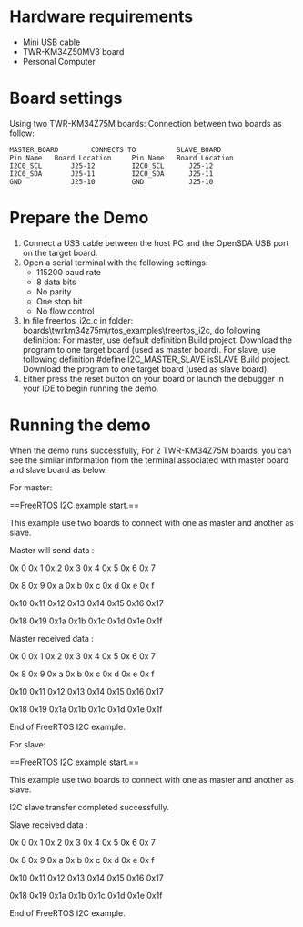Hardware requirements
=====================
- Mini USB cable
- TWR-KM34Z50MV3 board
- Personal Computer

Board settings
============
Using two TWR-KM34Z75M boards:
Connection between two boards as follow:
~~~~~~~~~~~~~~~~~~~~~~~~~~~~~~~~~~~~~~~~~~~~~~~~~~~~~~~
MASTER_BOARD        CONNECTS TO          SLAVE_BOARD
Pin Name   Board Location     Pin Name   Board Location
I2C0_SCL       J25-12         I2C0_SCL      J25-12
I2C0_SDA       J25-11         I2C0_SDA      J25-11
GND            J25-10         GND           J25-10
~~~~~~~~~~~~~~~~~~~~~~~~~~~~~~~~~~~~~~~~~~~~~~~~~~~~~~~

Prepare the Demo
================
1.  Connect a USB cable between the host PC and the OpenSDA USB port on the target board.
2.  Open a serial terminal with the following settings:
    - 115200 baud rate
    - 8 data bits
    - No parity
    - One stop bit
    - No flow control
3.  In file freertos_i2c.c in folder: boards\twrkm34z75m\rtos_examples\freertos_i2c, do following definition:
           For master, use default definition
                Build project.
                Download the program to one target board (used as master board).
           For slave, use following definition
                #define I2C_MASTER_SLAVE isSLAVE
                Build project.
                Download the program to one target board (used as slave board).
4.  Either press the reset button on your board or launch the debugger in your IDE to begin running the demo.

Running the demo
================
When the demo runs successfully,
For 2 TWR-KM34Z75M boards, you can see the similar information from the terminal associated with master board and slave board as below.

For master:

==FreeRTOS I2C example start.==

This example use two boards to connect with one as master and another as slave.

Master will send data :

0x 0  0x 1  0x 2  0x 3  0x 4  0x 5  0x 6  0x 7

0x 8  0x 9  0x a  0x b  0x c  0x d  0x e  0x f

0x10  0x11  0x12  0x13  0x14  0x15  0x16  0x17

0x18  0x19  0x1a  0x1b  0x1c  0x1d  0x1e  0x1f



Master received data :

0x 0  0x 1  0x 2  0x 3  0x 4  0x 5  0x 6  0x 7

0x 8  0x 9  0x a  0x b  0x c  0x d  0x e  0x f

0x10  0x11  0x12  0x13  0x14  0x15  0x16  0x17

0x18  0x19  0x1a  0x1b  0x1c  0x1d  0x1e  0x1f





End of FreeRTOS I2C example.


For slave:


==FreeRTOS I2C example start.==

This example use two boards to connect with one as master and another as slave.

I2C slave transfer completed successfully.



Slave received data :

0x 0  0x 1  0x 2  0x 3  0x 4  0x 5  0x 6  0x 7

0x 8  0x 9  0x a  0x b  0x c  0x d  0x e  0x f

0x10  0x11  0x12  0x13  0x14  0x15  0x16  0x17

0x18  0x19  0x1a  0x1b  0x1c  0x1d  0x1e  0x1f





End of FreeRTOS I2C example.
